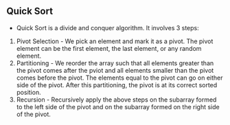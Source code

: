 ## Quick Sort

- Quick Sort is a divide and conquer algorithm. It involves 3 steps:

1. Pivot Selection - We pick an element and mark it as a pivot. The pivot
   element can be the first element, the last element, or any random element.
2. Partitioning - We reorder the array such that all elements greater than the
   pivot comes after the pviot and all elements smaller than the pivot comes
   before the pivot. The elements equal to the pivot can go on either side of
   the pivot. After this partitioning, the pivot is at its correct sorted
   position.
3. Recursion - Recursively apply the above steps on the subarray formed to the
   left side of the pivot and on the subarray formed on the right side of the
   pivot.
